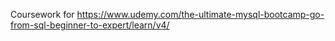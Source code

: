 Coursework for https://www.udemy.com/the-ultimate-mysql-bootcamp-go-from-sql-beginner-to-expert/learn/v4/